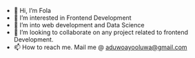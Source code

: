 - 👋 Hi, I’m Fola
- 👀 I’m interested in Frontend Development
- 🌱 I’m into web development and Data Science
- 💞️ I’m looking to collaborate on any project related to frontend Development.
- 📫 How to reach me. Mail me @ aduwoayooluwa@gmail.com

<!---
Aduwoayooluwa/Aduwoayooluwa is a ✨ special ✨ repository because its `README.md` (this file) appears on your GitHub profile.
You can click the Preview link to take a look at your changes.
--->
